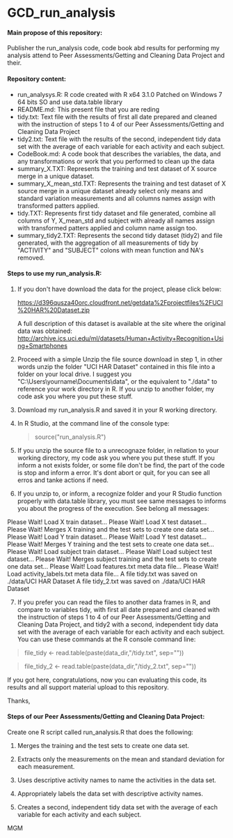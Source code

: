 GCD_run_analysis
================

#### Main propose of this repository: 

Publisher the run_analysis code, code book abd results for performing my analysis attend to Peer Assessments/Getting and Cleaning Data Project and their.

#### Repository content:
* run_analysys.R: R code created with R x64 3.1.0 Patched on Windows 7 64 bits SO and use data.table library
* README.md: This present file that you are reding
* tidy.txt: Text file with the results of first all date prepared and cleaned with the instruction of steps 1 to 4 of our Peer Assessments/Getting and Cleaning Data Project
* tidy2.txt:  Text file with the results of the second, independent tidy data set with the average of each variable for each activity and each subject.
* CodeBook.md: A code book that describes the variables, the data, and any transformations or work that you performed to clean up the data
* summary_X.TXT: Represents the training and test dataset of X source merge in a unique dataset. 
* summary_X_mean_std.TXT: Represents the training and test dataset of X source merge in a unique dataset already select only means and standard variation measurements and all columns names assign with transformed patters applied. 
* tidy.TXT: Represents first tidy dataset and file generated, combine all columns of Y, X_mean_std and subject with already all names assign with transformed patters applied and column name assign too.    
* summary_tidy2.TXT: Represents the second tidy dataset (tidy2) and file generated, with the aggregation of all measurements of tidy by "ACTIVITY" and "SUBJECT" colons with mean function and NA's removed.


#### Steps to use my run_analysis.R:

1.  If you don't have download the data for the project, please click below: 

    https://d396qusza40orc.cloudfront.net/getdata%2Fprojectfiles%2FUCI%20HAR%20Dataset.zip 

    A full description of this dataset is available at the site where the original data was obtained:
    http://archive.ics.uci.edu/ml/datasets/Human+Activity+Recognition+Using+Smartphones  

2. 	Proceed with a simple Unzip the file source download in step 1, in other words unzip the folder "UCI HAR Dataset" contained in this file into a folder on your local drive. I suggest you "C:\Users\yourname\Documents\data\", or the equivalent to "./data" to reference your work directory in R. If you unzip to another folder, my code ask you where you put these stuff. 

3.  Download my run_analysis.R and saved it in your R working directory.

4.  In R Studio, at the command line of the console type: 
    > source("run_analysis.R")  

5. If you unzip the source file to a unrecognaze folder, in rellation to your working directory, my code ask you where you put these stuff. If you inform a not exists folder, or some file don't be find, the part of the code is stop and inform a error. It's dont abort or quit, for you can see all erros and tanke actions if need.

6. If you unzip to, or inform, a recognize folder and your R Studio function properly with data.table library, you must see same messages to informs you about the progress of the execution. See belong all messages:
 
  Please Wait! Load X train dataset...
  Please Wait! Load X test dataset...
  Please Wait! Merges X training and the test sets to create one data set...
  Please Wait! Load Y train dataset...
  Please Wait! Load Y test dataset...
  Please Wait! Merges Y training and the test sets to create one data set...
  Please Wait! Load subject train dataset...
  Please Wait! Load subject test dataset...
  Please Wait! Merges subject training and the test sets to create one data set...
  Please Wait! Load features.txt meta data file...
  Please Wait! Load activity_labels.txt meta data file...
  A file tidy.txt was saved on  ./data/UCI HAR Dataset
  A file tidy_2.txt was saved on  ./data/UCI HAR Dataset

7. If you prefer you can read the files to another data frames in R, and compare to variables tidy, with first all date prepared and cleaned with the instruction of steps 1 to 4 of our Peer Assessments/Getting and Cleaning Data Project, and tidy2 with a second, independent tidy data set with the average of each variable for each activity and each subject. You can use these commands at the R console command line:
  > file_tidy <- read.table(paste(data_dir,"/tidy.txt", sep=""))
  
  > file_tidy_2 <- read.table(paste(data_dir,"/tidy_2.txt", sep=""))
 
If you got here, congratulations, now you can evaluating this code, its results and all support material upload to this repository.

Thanks,

#### Steps of our Peer Assessments/Getting and Cleaning Data Project:
Create one R script called run_analysis.R that does the following:

1.  Merges the training and the test sets to create one data set. 

2.  Extracts only the measurements on the mean and standard deviation for each measurement. 

3.  Uses descriptive activity names to name the activities in the data set.

4.  Appropriately labels the data set with descriptive activity names. 

6.  Creates a second, independent tidy data set with the average of each variable for each activity and each subject. 

MGM

